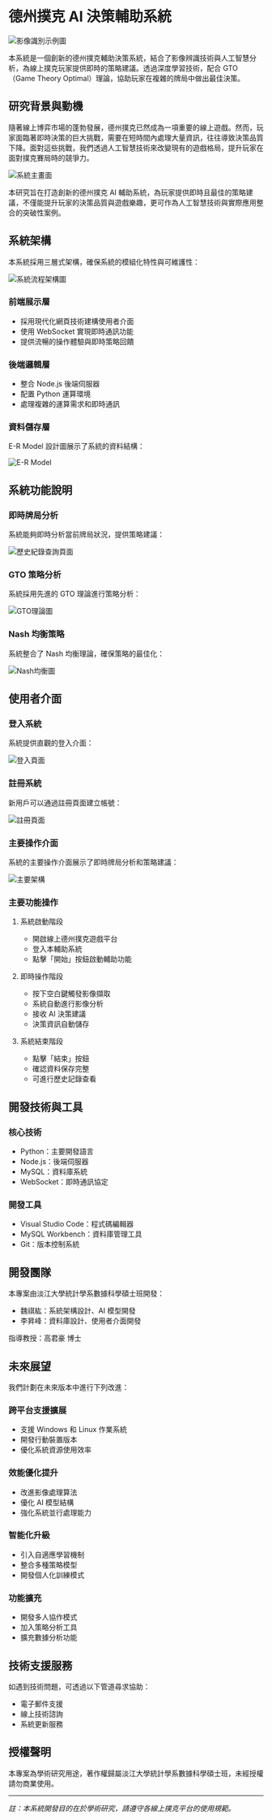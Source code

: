 # 德州撲克 AI 決策輔助系統

![影像識別示例圖](./images/影像識別示例圖.png)

本系統是一個創新的德州撲克輔助決策系統，結合了影像辨識技術與人工智慧分析，為線上撲克玩家提供即時的策略建議。透過深度學習技術，配合 GTO（Game Theory Optimal）理論，協助玩家在複雜的牌局中做出最佳決策。

## 研究背景與動機

隨著線上博弈市場的蓬勃發展，德州撲克已然成為一項重要的線上遊戲。然而，玩家面臨著即時決策的巨大挑戰，需要在短時間內處理大量資訊，往往導致決策品質下降。面對這些挑戰，我們透過人工智慧技術來改變現有的遊戲格局，提升玩家在面對撲克賽局時的競爭力。

![系統主畫面](./images/系統主畫面.png)

本研究旨在打造創新的德州撲克 AI 輔助系統，為玩家提供即時且最佳的策略建議，不僅能提升玩家的決策品質與遊戲樂趣，更可作為人工智慧技術與實際應用整合的突破性案例。

## 系統架構

本系統採用三層式架構，確保系統的模組化特性與可維護性：

![系統流程架構圖](./images/系統流程架構圖.png)

### 前端展示層
- 採用現代化網頁技術建構使用者介面
- 使用 WebSocket 實現即時通訊功能
- 提供流暢的操作體驗與即時策略回饋

### 後端邏輯層
- 整合 Node.js 後端伺服器
- 配置 Python 運算環境
- 處理複雜的運算需求和即時通訊

### 資料儲存層
E-R Model 設計圖展示了系統的資料結構：

![E-R Model](./images/E-R%20Model.png)

## 系統功能說明

### 即時牌局分析
系統能夠即時分析當前牌局狀況，提供策略建議：

![歷史紀錄查詢頁面](./images/歷史紀錄查詢頁面.png)

### GTO 策略分析
系統採用先進的 GTO 理論進行策略分析：

![GTO理論圖](./images/GTO理論圖.png)

### Nash 均衡策略
系統整合了 Nash 均衡理論，確保策略的最佳化：

![Nash均衡圖](./images/Nash均衡圖.png)

## 使用者介面

### 登入系統
系統提供直觀的登入介面：

![登入頁面](./images/登入頁面.png)

### 註冊系統
新用戶可以通過註冊頁面建立帳號：

![註冊頁面](./images/註冊頁面.png)

### 主要操作介面
系統的主要操作介面展示了即時牌局分析和策略建議：

![主要架構](./images/主要架構.png)

### 主要功能操作

1. 系統啟動階段
   - 開啟線上德州撲克遊戲平台
   - 登入本輔助系統
   - 點擊「開始」按鈕啟動輔助功能

2. 即時操作階段
   - 按下空白鍵觸發影像擷取
   - 系統自動進行影像分析
   - 接收 AI 決策建議
   - 決策資訊自動儲存

3. 系統結束階段
   - 點擊「結束」按鈕
   - 確認資料保存完整
   - 可進行歷史記錄查看

## 開發技術與工具

### 核心技術
- Python：主要開發語言
- Node.js：後端伺服器
- MySQL：資料庫系統
- WebSocket：即時通訊協定

### 開發工具
- Visual Studio Code：程式碼編輯器
- MySQL Workbench：資料庫管理工具
- Git：版本控制系統

## 開發團隊

本專案由淡江大學統計學系數據科學碩士班開發：
- 魏祺紘：系統架構設計、AI 模型開發
- 李昇峰：資料庫設計、使用者介面開發

指導教授：高君豪 博士

## 未來展望

我們計劃在未來版本中進行下列改進：

### 跨平台支援擴展
- 支援 Windows 和 Linux 作業系統
- 開發行動裝置版本
- 優化系統資源使用效率

### 效能優化提升
- 改進影像處理算法
- 優化 AI 模型結構
- 強化系統並行處理能力

### 智能化升級
- 引入自適應學習機制
- 整合多種策略模型
- 開發個人化訓練模式

### 功能擴充
- 開發多人協作模式
- 加入策略分析工具
- 擴充數據分析功能

## 技術支援服務

如遇到技術問題，可透過以下管道尋求協助：
- 電子郵件支援
- 線上技術諮詢
- 系統更新服務

## 授權聲明

本專案為學術研究用途，著作權歸屬淡江大學統計學系數據科學碩士班，未經授權請勿商業使用。

---

*註：本系統開發目的在於學術研究，請遵守各線上撲克平台的使用規範。*
